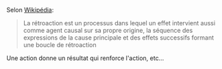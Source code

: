 Selon [Wikipédia](https://fr.wikipedia.org/wiki/Rétroaction):
>La rétroaction est un processus dans lequel un effet intervient aussi comme agent causal sur sa propre origine, la séquence des expressions de la cause principale et des effets successifs formant une boucle de rétroaction

Une action donne un résultat qui renforce l'action, etc...